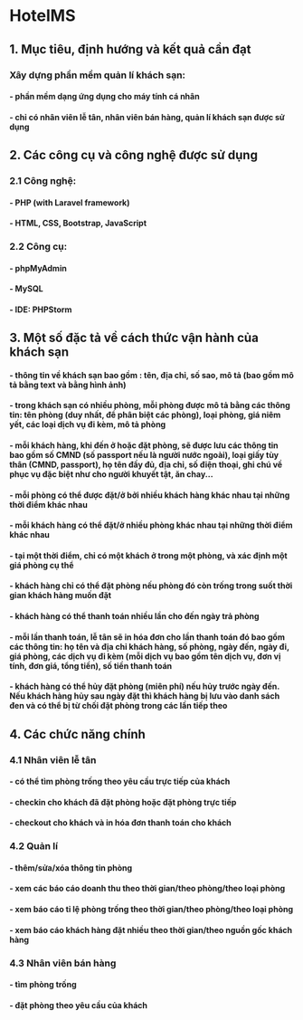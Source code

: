# HotelMS
## 1. Mục tiêu, định hướng và kết quả cần đạt
### Xây dựng phần mềm quản lí khách sạn:
#### - phần mềm dạng ứng dụng cho máy tính cá nhân
#### - chỉ có nhân viên lễ tân, nhân viên bán hàng, quản lí khách sạn được sử dụng
## 2. Các công cụ và công nghệ được sử dụng
### 2.1 Công nghệ:
#### - PHP (with Laravel framework)
#### - HTML, CSS, Bootstrap, JavaScript
### 2.2 Công cụ:
#### - phpMyAdmin
#### - MySQL
#### - IDE: PHPStorm
## 3. Một số đặc tả về cách thức vận hành của khách sạn
#### - thông tin về khách sạn bao gồm : tên, địa chỉ, số sao, mô tả (bao gồm mô tả bằng text và bằng hình ảnh)
#### - trong khách sạn có nhiều phòng, mỗi phòng được mô tả bằng các thông tin: tên phòng (duy nhất, để phân biệt các phòng), loại phòng, giá niêm yết, các loại dịch vụ đi kèm, mô tả phòng
#### - mỗi khách hàng, khi đến ở hoặc đặt phòng, sẽ được lưu các thông tin bao gồm số CMND (số passport nếu là người nước ngoài), loại giấy tùy thân (CMND, passport), họ tên đầy đủ, địa chỉ, số điện thoại, ghi chú về phục vụ đặc biệt như cho người khuyết tật, ăn chay...
#### - mỗi phòng có thể được đặt/ở bởi nhiều khách hàng khác nhau tại những thời điểm khác nhau
#### -	mỗi khách hàng có thể đặt/ở nhiều phòng khác nhau tại những thời điểm khác nhau
#### -	tại một thời điểm, chỉ có một khách ở trong một phòng, và xác định một giá phòng cụ thể
#### -	khách hàng chỉ có thể đặt phòng nếu phòng đó còn trống trong suốt thời gian khách hàng muốn đặt
#### -	khách hàng có thể thanh toán nhiều lần cho đến ngày trả phòng
#### -	mỗi lần thanh toán, lễ tân sẽ in hóa đơn cho lần thanh toán đó bao gồm các thông tin: họ tên và địa chỉ khách hàng, số phòng, ngày đến, ngày đi, giá phòng, các dịch vụ đi kèm (mỗi dịch vụ bao gồm tên dịch vụ, đơn vị tính, đơn giá, tổng tiền), số tiền thanh toán
#### -	khách hàng có thể hủy đặt phòng (miên phí) nếu hủy trước ngày đến. Nếu khách hàng hủy sau ngày đặt thì khách hàng bị lưu vào danh sách đen và có thể bị từ chối đặt phòng trong các lần tiếp theo
## 4. Các chức năng chính
### 4.1 Nhân viên lễ tân
#### - có thể tìm phòng trống theo yêu cầu trực tiếp của khách
#### - checkin cho khách đã đặt phòng hoặc đặt phòng trực tiếp 
#### - checkout cho khách và in hóa đơn thanh toán cho khách
### 4.2 Quản lí
#### - thêm/sửa/xóa thông tin phòng
#### - xem các báo cáo doanh thu theo thời gian/theo phòng/theo loại phòng
#### - xem báo cáo tỉ lệ phòng trống theo thời gian/theo phòng/theo loại phòng
#### - xem báo cáo khách hàng đặt nhiều theo thời gian/theo nguồn gốc khách hàng
### 4.3 Nhân viên bán hàng
#### - tìm phòng trống 
#### - đặt phòng theo yêu cầu của khách

